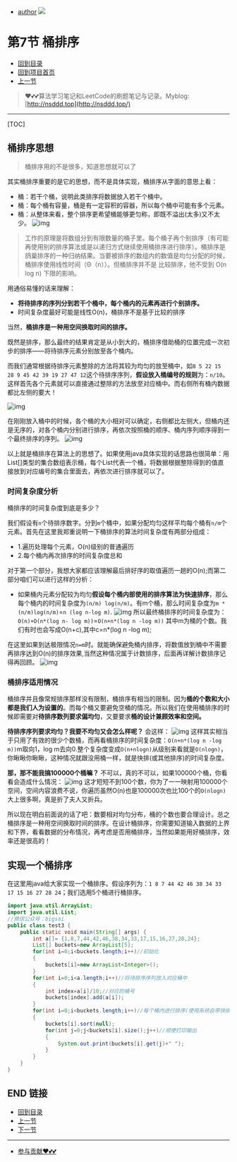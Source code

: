 + [author](https://github.com/3293172751)
<a href="https://github.com/3293172751" target="_blank"><img src="https://img.shields.io/badge/Github-xiongxinwei-inactive?style=social&logo=github"></a></p>
# 第7节 桶排序
+ [回到目录](../README.md)
+ [回到项目首页](../../README.md)
+ [上一节](6.md)
> ❤️💕💕算法学习笔记和LeetCode的刷题笔记与记录。Myblog:[http://nsddd.top](http://nsddd.top/)
---
[TOC]

## 桶排序思想

> 桶排序用的不是很多，知道思想就可以了

其实桶排序重要的是它的思想，而不是具体实现，桶排序从字面的意思上看：

- 桶：若干个桶，说明此类排序将数据放入若干个桶中。
- 桶：每个桶有容量，桶是有一定容积的容器，所以每个桶中可能有多个元素。
- 桶：从整体来看，整个排序更希望桶能够更匀称，即既不溢出(太多)又不太少。
  ![img](assets/watermark,type_ZmFuZ3poZW5naGVpdGk,shadow_10,text_aHR0cHM6Ly9ibG9nLmNzZG4ubmV0L3FxXzQwNjkzMTcx,size_1,color_FFFFFF,t_70.png)

> 工作的原理是将数组分到有限数量的桶子里。每个桶子再个别排序（有可能再使用别的排序算法或是以递归方式继续使用桶排序进行排序）。桶排序是鸽巢排序的一种归纳结果。当要被排序的数组内的数值是均匀分配的时候，桶排序使用线性时间（Θ（n））。但桶排序并不是 比较排序，他不受到 O(n log n) 下限的影响。

用通俗易懂的话来理解：

- **将待排序的序列分到若干个桶中，每个桶内的元素再进行个别排序。**
- 时间复杂度最好可能是线性O(n)，桶排序不是基于比较的排序

当然，**桶排序是一种用空间换取时间的排序。**

既然是排序，那么最终的结果肯定是从小到大的，桶排序借助桶的位置完成一次初步的排序——将待排序元素分别放至各个桶内。

而我们通常根据待排序元素整除的方法将其较为均匀的放至桶中，如`8 5 22 15 28 9 45 42 39 19 27 47 12`这个待排序序列，**假设放入桶编号的规则**为：`n/10`。这样首先各个元素就可以直接通过整除的方法放至对应桶中。而右侧所有桶内数据都比左侧的要大！

![img](assets/watermark,type_ZmFuZ3poZW5naGVpdGk,shadow_10,text_aHR0cHM6Ly9ibG9nLmNzZG4ubmV0L3FxXzQwNjkzMTcx,size_1,color_FFFFFF,t_70-165847389714439.png)

在刚刚放入桶中的时候，各个桶的大小相对可以确定，右侧都比左侧大，但桶内还是无序的，对各个桶内分别进行排序，再依次按照桶的顺序、桶内序列顺序得到一个最终排序的序列。
![img](assets/watermark,type_ZmFuZ3poZW5naGVpdGk,shadow_10,text_aHR0cHM6Ly9ibG9nLmNzZG4ubmV0L3FxXzQwNjkzMTcx,size_1,color_FFFFFF,t_70-165847389714540.png)

以上就是桶排序在算法上的思想了。如果使用java具体实现的话思路也很简单：用List[]类型的集合数组表示桶，每个List代表一个桶，将数据根据整除得到的值直接放到对应编号的集合里面去，再依次进行排序就可以了。



### 时间复杂度分析

桶排序的时间复杂度到底是多少？

我们假设有`n`个待排序数字。分到`m`个桶中，如果分配均匀这样平均每个桶有`n/m`个元素。首先在这里我郑重说明一下桶排序的算法时间复杂度有两部分组成：

- 1.遍历处理每个元素，O(n)级别的普通遍历
- 2.每个桶内再次排序的时间复杂度总和

对于第一个部分，我想大家都应该理解最后排好序的取值遍历一趟的O(n);而第二部分咱们可以进行这样的分析：

- 如果桶内元素分配较为均匀**假设每个桶内部使用的排序算法为快速排序**，那么每个桶内的时间复杂度为`(n/m) log(n/m)`。有m个桶，那么时间复杂度为`m * (n/m)log(n/m)`=`n (log n-log m)`.
  ![img](assets/watermark,type_ZmFuZ3poZW5naGVpdGk,shadow_10,text_aHR0cHM6Ly9ibG9nLmNzZG4ubmV0L3FxXzQwNjkzMTcx,size_1,color_FFFFFF,t_70-165847389714541.png)
  所以最终桶排序的时间复杂度为：`O(n)+O(n*(log n- log m))`=`O(n+n*(log n -log m))` 其中m为桶的个数。我们有时也会写成O(n+c),其中c=n*(log n -log m);

在这里如果到达极限情况`n=m`时。就能确保避免桶内排序，将数值放到桶中不需要再排序达到O(n)的排序效果,当然这种情况属于计数排序，后面再详解计数排序记得再回顾。
![img](assets/watermark,type_ZmFuZ3poZW5naGVpdGk,shadow_10,text_aHR0cHM6Ly9ibG9nLmNzZG4ubmV0L3FxXzQwNjkzMTcx,size_1,color_FFFFFF,t_70-165847389714542.png)

### 桶排序适用情况

桶排序并且像常规排序那样没有限制，桶排序有相当的限制。因为**桶的个数和大小都是我们人为设置的**。而每个桶又要避免空桶的情况。所以我们在使用桶排序的时候即需要对**待排序数列要求偏均匀**，又要要求**桶的设计兼顾效率和空间。**

**待排序序列要求均匀？我要不均匀又会怎么样呢？**
会这样：
![img](assets/watermark,type_ZmFuZ3poZW5naGVpdGk,shadow_10,text_aHR0cHM6Ly9ibG9nLmNzZG4ubmV0L3FxXzQwNjkzMTcx,size_1,color_FFFFFF,t_70-165847389714543.png)
这样其实相当于只用了有效的很少个数桶，而再看桶排序的时间复杂度：`O(n+n*(log n -log m))`m取向1，log m去向0.整个复杂度变成`O(n+nlogn)`从级别来看就是`O(nlogn)`，你瞅瞅你瞅瞅，这种情况就跟没用桶一样，就是快排(或其他排序)的时间复杂度。

**那，那不能我搞100000个桶嘛？**
不可以，真的不可以，如果100000个桶，你看看会造成什么情况：
![img](assets/watermark,type_ZmFuZ3poZW5naGVpdGk,shadow_10,text_aHR0cHM6Ly9ibG9nLmNzZG4ubmV0L3FxXzQwNjkzMTcx,size_1,color_FFFFFF,t_70-165847389714544.png)
这才短短不到100个数，你为了一一映射用100000个空间，空间内容浪费不说，你遍历虽然O(n)也是100000次也比100个的`O(nlogn)`大上很多啊，真是折了夫人又折兵。

所以现在明白前面说的话了吧：数要相对均匀分布，桶的个数也要合理设计。总之桶排序是一种用空间换取时间的排序。在设计桶排序，你需要知道输入数据的上界和下界，看看数据的分布情况，再考虑是否用桶排序，当然如果能用好桶排序，效率还是很高的！

## 实现一个桶排序

在这里用java给大家实现一个桶排序。假设序列为：`1 8 7 44 42 46 38 34 33 17 15 16 27 28 24`；我们选用5个桶进行桶排序。

```java
import java.util.ArrayList;
import java.util.List;
//微信公众号：bigsai
public class test3 {
	public static void main(String[] args) {
		int a[]= {1,8,7,44,42,46,38,34,33,17,15,16,27,28,24};
		List[] buckets=new ArrayList[5];
		for(int i=0;i<buckets.length;i++)//初始化
		{
			buckets[i]=new ArrayList<Integer>();
		}
		for(int i=0;i<a.length;i++)//将待排序序列放入对应桶中
		{
			int index=a[i]/10;//对应的桶号
			buckets[index].add(a[i]);
		}
		for(int i=0;i<buckets.length;i++)//每个桶内进行排序(使用系统自带快排)
		{
			buckets[i].sort(null);
			for(int j=0;j<buckets[i].size();j++)//顺便打印输出
			{
				System.out.print(buckets[i].get(j)+" ");
			}
		}	
	}
}
```



## END 链接
+ [回到目录](../README.md)
+ [上一节](6.md)
+ [下一节](8.md)
---
+ [参与贡献❤️💕💕](https://github.com/3293172751/Block_Chain/blob/master/Git/git-contributor.md)